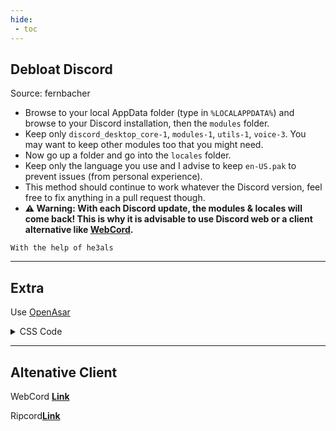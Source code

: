 ```yaml
---
hide:
 - toc
---
```


## Debloat Discord 
Source: fernbacher

- Browse to your local AppData folder (type in `%LOCALAPPDATA%`) and browse to your Discord installation, then the `modules` folder.
- Keep only `discord_desktop_core-1`, `modules-1`, `utils-1`, `voice-3`. You may want to keep other modules too that you might need.
- Now go up a folder and go into the `locales` folder.
- Keep only the language you use and I advise to keep `en-US.pak` to prevent issues (from personal experience).
- This method should continue to work whatever the Discord version, feel free to fix anything in a pull request though.
- **⚠ Warning: With each Discord update, the modules & locales will come back! This is why it is advisable to use Discord web or a client alternative like [WebCord](https://github.com/SpacingBat3/WebCord).**

`With the help of he3als`

---

## Extra 

Use [OpenAsar](https://openasar.dev/)

<details>
  <summary>CSS Code</summary>
  
```
/* Hide Gift Button in chat box */
button[aria-label="Send a gift"] {
    display: none;
}
/* Hide Nitro Tab in Friends Menu */
.channel-1Shao0.container-32HW5s[aria-posinset="2"] {
    display: none;
}
/* hide nitro boost banner */
div.container-2giAcK[tabindex="0"] {
    display: none;
}
/* hide nitro boost banner */
div.container-2giAcK[tabindex="0"], div.container-2giAcK[tabindex="0"] + div {
    display: none;
}

/* Compact channels catégories */

:root {
    --category-spacing: 0px;
    --channel-spacing: 4px;
}

.containerDefault-3TQ5YN, .containerDragAfter-1J_-1V, .containerDragBefore-ei4h1m, .containerUserOver-3woq86 {
    padding-top: var(--category-spacing);
}

.mainContent-20q_Hp {
    padding: var(--channel-spacing);
}

/* Slidy Members */
[class*="membersWrap-"] [class*="membersGroup-"] {
    margin-right: auto;
    width: 57px;
    text-overflow: clip;
    direction: rtl;
    word-spacing: 1000px;
}
[class*="membersWrap-"]:hover [class*="membersGroup-"],
[class*="membersWrap-"]:focus-within [class*="membersGroup-"] {
    width: 100%;
    margin: 0;
    direction: ltr;
    word-spacing: unset;
    text-overflow: ellipsis;
}
.membersWrap-3NUR2t{
  min-width: 0 !important; 
}
.members-3WRCEx {
  transition: 250ms ease all;
  width: 64px !important; 
}
.members-3WRCEx:hover {
  width: 64px !important;
}
.membersWrap-3NUR2t:hover .members-3WRCEx{
  width: 245px !important;
}
/* Minified Search Bar */ 

:root {
    --transitionspeed: 0.25s;
}

.search-2Mwzzq:not(.open-1F8u2c) .searchBar-jGtisZ {width: 27px; transition: var(--transitionspeed); background-color: transparent;}
.search-2Mwzzq:not(.open-1F8u2c):hover .searchBar-jGtisZ {width: 170px; background-color: var(--background-tertiary);}
.search-2Mwzzq:not(.open-1F8u2c) .iconContainer-1RqWJj {transform: scale(1.3); transition: var(--transitionspeed);}
.search-2Mwzzq:not(.open-1F8u2c):hover .iconContainer-1RqWJj {transform: scale(1);}
.search-2Mwzzq:not(.open-1F8u2c) .icon-18rqoe {color: var(--text-normal);}
.search-2Mwzzq:not(.open-1F8u2c):hover .icon-18rqoe {color: var(--text-muted);}
/* Channel Names Capitalized */

.channelName-3KPsGw {
text-transform: capitalize;
}
```
</details>

---
## Altenative Client

WebCord [**Link**](https://github.com/SpacingBat3/WebCord)

Ripcord[**Link**](https://cancel.fm/ripcord/)

